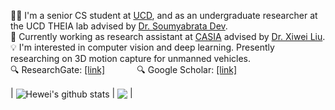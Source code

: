 🧑‍🎓 I'm a senior CS student at [UCD](https://www.ucd.ie/), and as an undergraduate researcher at the UCD THEIA lab advised by [Dr. Soumyabrata Dev](https://soumyabrata.dev/). <br />
💼 Currently working as research assistant at [CASIA](http://english.ia.cas.cn/) advised by [Dr. Xiwei Liu](http://www.ia.cas.cn/sourcedb_ia_cas/cn/iaexpert/202005/t20200529_5599970.html). <br />
💡 I'm interested in computer vision and deep learning. Presently researching on 3D motion capture for unmanned vehicles. <br />
🔍 ResearchGate: [[link]](https://www.researchgate.net/profile/Hewei-Wang-2) &nbsp; &nbsp; &nbsp; &nbsp; &nbsp; &nbsp;  🔍 Google Scholar: [[link]](https://scholar.google.com/citations?user=7kMECXQAAAAJ&hl=en) <br />



| <img align="center" src="https://profile-a1tm.vercel.app/api?username=WangHewei16&show_icons=true&theme=vue" alt="Hewei's github stats" /> | <img align="center" src="https://profile-a1tm.vercel.app/api/top-langs?username=WangHewei16&layout=compact&theme=buefy&hide_border=true" /> |



